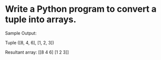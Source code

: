 # Write a Python program to convert a tuple into arrays.

Sample Output:

Tuple
([8, 4, 6], [1, 2, 3])

Resultant array:
[[8 4 6]
 [1 2 3]]
